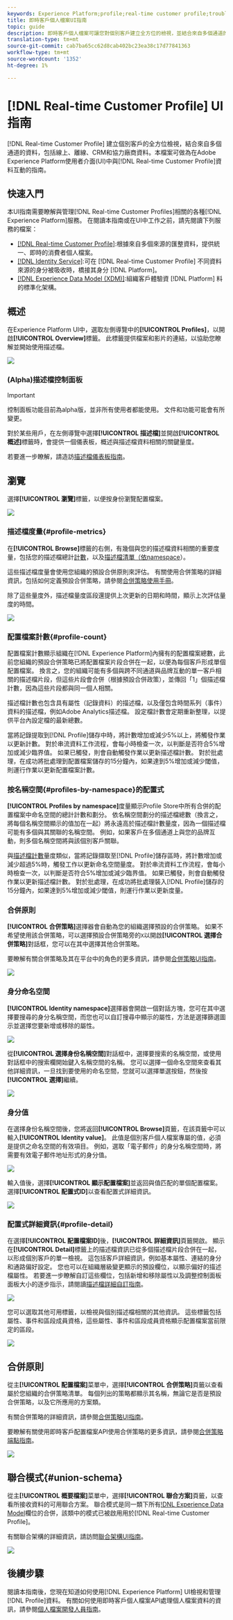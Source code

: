 ```yaml
---
keywords: Experience Platform;profile;real-time customer profile;troubleshooting;API;unified profile;Unified;Unified;Profile;rtcp;enable profile;Enable profile;Union schema;UNION PROFILE;union profile
title: 即時客戶個人檔案UI指南
topic: guide
description: 即時客戶個人檔案可讓您對個別客戶建立全方位的檢視，並結合來自多個通道的資料，包括線上、離線、CRM和協力廠商資料。 本檔案可做為在Adobe Experience Platform使用者介面中與即時客戶個人檔案互動的指南。
translation-type: tm+mt
source-git-commit: cab7ba65cc62d8cab402bc23ea38c17d77841363
workflow-type: tm+mt
source-wordcount: '1352'
ht-degree: 1%

---
```



# [!DNL Real-time Customer Profile] UI指南

[!DNL Real-time Customer Profile] 建立個別客戶的全方位檢視，結合來自多個通道的資料，包括線上、離線、CRM和協力廠商資料。本檔案可做為在Adobe Experience Platform使用者介面(UI)中與[!DNL Real-time Customer Profile]資料互動的指南。

## 快速入門

本UI指南需要瞭解與管理[!DNL Real-time Customer Profiles]相關的各種[!DNL Experience Platform]服務。 在閱讀本指南或在UI中工作之前，請先閱讀下列服務的檔案：

* [[!DNL Real-time Customer Profile]](../home.md):根據來自多個來源的匯整資料，提供統一、即時的消費者個人檔案。
* [[!DNL Identity Service]](../../identity-service/home.md):可在 [!DNL Real-time Customer Profile] 不同資料來源的身分被吸收時，橋接其身分 [!DNL Platform]。
* [[!DNL Experience Data Model (XDM)]](../../xdm/home.md):組織客戶體驗資 [!DNL Platform] 料的標準化架構。

## 概述

在Experience Platform UI中，選取左側導覽中的&#x200B;**[!UICONTROL Profiles]**，以開啟&#x200B;**[!UICONTROL Overview]**&#x200B;標籤。 此標籤提供檔案和影片的連結，以協助您瞭解並開始使用描述檔。

![](../images/user-guide/profiles-overview.png)

### (Alpha)描述檔控制面板

>[!IMPORTANT]
>
>控制面板功能目前為alpha版，並非所有使用者都能使用。 文件和功能可能會有所變更。

對於某些用戶，在左側導覽中選擇&#x200B;**[!UICONTROL 描述檔]**&#x200B;並開啟&#x200B;**[!UICONTROL 概述]**&#x200B;標籤時，會提供一個儀表板，概述與描述檔資料相關的關鍵量度。

若要進一步瞭解，請造訪[描述檔儀表板指南](profile-dashboard.md)。

## 瀏覽

選擇&#x200B;**[!UICONTROL 瀏覽]**&#x200B;標籤，以便按身份瀏覽配置檔案。

![](../images/user-guide/profiles-browse.png)

### 描述檔度量{#profile-metrics}

在&#x200B;**[!UICONTROL Browse]**&#x200B;標籤的右側，有幾個與您的描述檔資料相關的重要度量，包括您的描述檔總計[計數](#profile-count)，以及[描述檔清單（依namespace](#profiles-by-namespace)）。

這些描述檔度量會使用您組織的預設合併原則來評估。 有關使用合併策略的詳細資訊，包括如何定義預設合併策略，請參閱[合併策略使用手冊](merge-policies.md)。

除了這些量度外，描述檔量度區段還提供上次更新的日期和時間，顯示上次評估量度的時間。

![](../images/user-guide/profiles-profile-metrics.png)

### 配置檔案計數{#profile-count}

配置檔案計數顯示組織在[!DNL Experience Platform]內擁有的配置檔案總數，此前您組織的預設合併策略已將配置檔案片段合併在一起，以便為每個客戶形成單個配置檔案。 換言之，您的組織可能有多個與跨不同通道與品牌互動的單一客戶相關的描述檔片段，但這些片段會合併（根據預設合併政策），並傳回「1」個描述檔計數，因為這些片段都與同一個人相關。

描述檔計數也包含具有屬性（記錄資料）的描述檔，以及僅包含時間系列（事件）資料的描述檔，例如Adobe Analytics描述檔。 設定檔計數會定期重新整理，以提供平台內設定檔的最新總數。

當將記錄提取到[!DNL Profile]儲存中時，將計數增加或減少5%以上，將觸發作業以更新計數。 對於串流資料工作流程，會每小時檢查一次，以判斷是否符合5%增加或減少臨界值。 如果已觸發，則會自動觸發作業以更新描述檔計數。 對於批處理，在成功將批處理到配置檔案儲存的15分鐘內，如果達到5%增加或減少閾值，則運行作業以更新配置檔案計數。

### 按名稱空間{#profiles-by-namespace}的配置式

**[!UICONTROL Profiles by namespace]**&#x200B;度量顯示Profile Store中所有合併的配置檔案中命名空間的總計計數和劃分。 依名稱空間劃分的描述檔總數（換言之，將每個名稱空間顯示的值加在一起）將永遠高於描述檔計數量度，因為一個描述檔可能有多個與其關聯的名稱空間。 例如，如果客戶在多個通道上與您的品牌互動，則多個名稱空間將與該個別客戶關聯。

與[描述檔計數](#profile-count)量度類似，當將記錄擷取至[!DNL Profile]儲存區時，將計數增加或減少超過5%時，觸發工作以更新命名空間量度。 對於串流資料工作流程，會每小時檢查一次，以判斷是否符合5%增加或減少臨界值。 如果已觸發，則會自動觸發作業以更新描述檔計數。 對於批處理，在成功將批處理裝入[!DNL Profile]儲存的15分鐘內，如果達到5%增加或減少閾值，則運行作業以更新度量。

### 合併原則

**[!UICONTROL 合併策略]**&#x200B;選擇器會自動為您的組織選擇預設的合併策略。 如果不希望使用該合併策略，可以選擇預設合併策略旁的`X`以開啟&#x200B;**[!UICONTROL 選擇合併策略]**&#x200B;對話框，您可以在其中選擇其他合併策略。

要瞭解有關合併策略及其在平台中的角色的更多資訊，請參閱[合併策略UI指南](merge-policies.md)。

![](../images/user-guide/profiles-search-merge-policy.png)

### 身分命名空間

**[!UICONTROL Identity namespace]**&#x200B;選擇器會開啟一個對話方塊，您可在其中選擇要搜尋的身分名稱空間，而您也可以自訂搜尋中顯示的屬性，方法是選擇篩選圖示並選擇您要新增或移除的屬性。

![](../images/user-guide/profiles-search-filter.png)

從&#x200B;**[!UICONTROL 選擇身份名稱空間]**&#x200B;對話框中，選擇要搜索的名稱空間，或使用對話框中的搜索欄開始鍵入名稱空間的名稱。 您可以選擇一個命名空間來查看其他詳細資訊，一旦找到要使用的命名空間，您就可以選擇單選按鈕，然後按&#x200B;**[!UICONTROL 選擇]**&#x200B;繼續。

![](../images/user-guide/profiles-select-identity-namespace.png)

### 身分值

在選擇身份名稱空間後，您將返回&#x200B;**[!UICONTROL Browse]**&#x200B;頁籤，在該頁籤中可以輸入&#x200B;**[!UICONTROL Identity value]**。 此值是個別客戶個人檔案專屬的值，必須是提供之命名空間的有效項目。 例如，選取「電子郵件」的身分名稱空間時，將需要有效電子郵件地址形式的身分值。

![](../images/user-guide/profiles-show-profile.png)

輸入值後，選擇&#x200B;**[!UICONTROL 顯示配置檔案]**&#x200B;並返回與值匹配的單個配置檔案。 選擇&#x200B;**[!UICONTROL 配置式ID]**&#x200B;以查看配置式詳細資訊。

![](../images/user-guide/profiles-display-profile.png)

### 配置式詳細資訊{#profile-detail}

在選擇&#x200B;**[!UICONTROL 配置檔案ID]**&#x200B;後，**[!UICONTROL 詳細資訊]**&#x200B;頁籤開啟。 顯示在&#x200B;**[!UICONTROL Detail]**&#x200B;標籤上的描述檔資訊已從多個描述檔片段合併在一起，以形成個別客戶的單一檢視。 這包括客戶詳細資訊，例如基本屬性、連結的身分和通路偏好設定。 您也可以在組織層級變更顯示的預設欄位，以顯示偏好的描述檔屬性。 若要進一步瞭解自訂這些欄位，包括新增和移除屬性以及調整控制面板面板大小的逐步指示，請閱讀[描述檔詳細自訂指南](profile-customization.md)。

![](../images/user-guide/profiles-profile-detail.png)

您可以選取其他可用標籤，以檢視與個別描述檔相關的其他資訊。 這些標籤包括屬性、事件和區段成員資格，這些屬性、事件和區段成員資格顯示配置檔案當前限定的區段。

![](../images/user-guide/profiles-attributes-events-segments.png)

## 合併原則

從主&#x200B;**[!UICONTROL 配置檔案]**&#x200B;菜單中，選擇&#x200B;**[!UICONTROL 合併策略]**&#x200B;頁籤以查看屬於您組織的合併策略清單。 每個列出的策略都顯示其名稱，無論它是否是預設合併策略，以及它所應用的方案類。

有關合併策略的詳細資訊，請參閱[合併策略UI指南](merge-policies.md)。

要瞭解有關使用即時客戶配置檔案API使用合併策略的更多資訊，請參閱[合併策略端點指南](../api/merge-policies.md)。

![](../images/user-guide/profiles-merge-policies.png)

## 聯合模式{#union-schema}

從主&#x200B;**[!UICONTROL 概要檔案]**&#x200B;菜單中，選擇&#x200B;**[!UICONTROL 聯合方案]**&#x200B;頁籤，以查看所接收資料的可用聯合方案。 聯合模式是同一類下所有[!DNL Experience Data Model](XDM)欄位的合併，該類中的模式已被啟用用於[!DNL Real-time Customer Profile]。

有關聯合架構的詳細資訊，請訪問[聯合架構UI指南](union-schema.md)。

![](../images/user-guide/profiles-union-schema.png)

## 後續步驟

閱讀本指南後，您現在知道如何使用[!DNL Experience Platform] UI檢視和管理[!DNL Profile]資料。 有關如何使用即時客戶個人檔案API處理個人檔案資料的資訊，請參閱[個人檔案開發人員指南](../api/overview.md)。